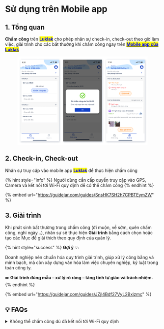 # Sử dụng trên Mobile app

## 1. Tổng quan

**Chấm công** trên <mark style="color:blue;">**Luklak**</mark> cho phép nhân sự check-in, check-out theo giờ làm việc, giải trình cho các bất thường khi chấm công ngay trên [<mark style="color:blue;">**Mobile app của Luklak**</mark>](../mobile-app.md)

<figure><img src="../../.gitbook/assets/image (38).png" alt=""><figcaption></figcaption></figure>

## 2. Check-in, Check-out

Nhân sự truy cập vào mobile app <mark style="color:blue;">**Luklak**</mark> để thực hiện chấm công

{% hint style="info" %}
Người dùng cần cấp quyền truy cập vào GPS, Camera và kết nối tới Wi-Fi quy định để có thể chấm công
{% endhint %}

{% embed url="https://guidejar.com/guides/SnsHK7SH2h7CPBTEymZW" %}

## 3. Giải trình

Khi phát sinh bất thường trong chấm công (đi muộn, về sớm, quên chấm công, nghỉ ngày…), nhân sự sẽ thực hiện **Giải trình** bằng cách chọn hoặc tạo các Mục để giải thích theo quy định của quản lý.

{% hint style="success" %}
**Gợi ý** 💡:

Doanh nghiệp nên chuẩn hóa quy trình giải trình, giúp xử lý công bằng và minh bạch, mà còn xây dựng văn hóa làm việc chuyên nghiệp, kỷ luật trong toàn công ty.

➡️ **Giải trình đúng mẫu – xử lý rõ ràng – tăng tính tự giác và trách nhiệm.**
{% endhint %}

{% embed url="https://guidejar.com/guides/JZjl4Bdf27VyL2Bxizmc" %}

## 💡 FAQs

<details>

<summary>Không thể chấm công dù đã kết nối tới Wi-Fi quy định</summary>

👉 Hãy liên hệ tới quản lý hoặc bộ phận IT, có thể điều kiện về MAC address hoặc IP address đã thiết lập sai

</details>
